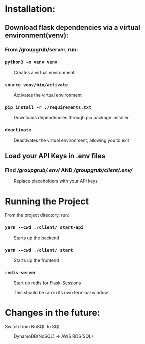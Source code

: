 # Installation:
## Download flask dependencies via a virtual environment(venv):

### **From /groupgrub/server, run:**

### `python3 -m venv venv`

&emsp;&emsp;Creates a virtual environment

### `source venv/bin/activate`

&emsp;&emsp;Activates the virtual environment

### `pip install -r ./requirements.txt`

&emsp;&emsp;Downloads dependencies through pip package installer

### `deactivate`

&emsp;&emsp;Deactivates the virtual environment, allowing you to exit

## Load your API Keys in .env files

### Find ***/groupgrub/.env/*** AND ***/groupgrub/client/.env/***

&emsp;&emsp;Replace placeholders with your API keys

# Running the Project

From the project directory, run:

### `yarn --cwd ./client/ start-api`

&emsp;&emsp;Starts up the backend

### `yarn --cwd ./client/ start`

&emsp;&emsp;Starts up the frontend

### `redis-server`

&emsp;&emsp;Start up redis for Flask-Sessions

&emsp;&emsp;This should be ran in its own terminal window

# Changes in the future:
Switch from NoSQL to SQL

&emsp;&emsp;DynamoDB(NoSQL) -> AWS RDS(SQL)

